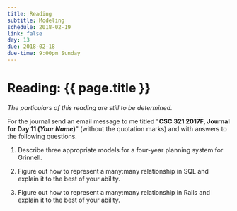 ```yaml
---
title: Reading
subtitle: Modeling
schedule: 2018-02-19
link: false
day: 13
due: 2018-02-18
due-time: 9:00pm Sunday
---
```

# Reading: {{ page.title }}

_The particulars of this reading are still to be determined._

For the journal send an email message to me titled "**CSC 321 2017F,
Journal for Day 11 (*Your Name*)**" (without the quotation marks) and
with answers to the following questions.

1. Describe three appropriate models for a four-year planning system for Grinnell.

2. Figure out how to represent a many:many relationship in SQL and explain it
to the best of your ability.

2. Figure out how to represent a many:many relationship in Rails and explain it
to the best of your ability.

